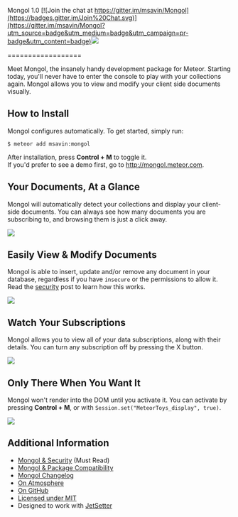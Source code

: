 Mongol 1.0  [![Join the chat at https://gitter.im/msavin/Mongol](https://badges.gitter.im/Join%20Chat.svg)](https://gitter.im/msavin/Mongol?utm_source=badge&utm_medium=badge&utm_campaign=pr-badge&utm_content=badge)<a href="https://gratipay.com/16f742ef619c/"><img src="//img.shields.io/gratipay/16f742ef619c.svg"></a>

==================

Meet Mongol, the insanely handy development package for Meteor. Starting today, you'll never have to enter the console to play with your collections again. Mongol allows you to view and modify your client side documents visually.

How to Install
--------------

Mongol configures automatically. To get started, simply run:

	$ meteor add msavin:mongol

After installation, press <strong>Control + M</strong> to toggle it.<br>If you'd prefer to see a demo first, go to http://mongol.meteor.com.

Your Documents, At a Glance
----------------------------
Mongol will automatically detect your collections and display your client-side documents. You can always see how many documents you are subscribing to, and browsing them is just a click away.

<a href="http://mongol.meteor.com"><img src="https://raw.githubusercontent.com/msavin/Mongol/master/documentation/screenshots/1.png"></a>

 
Easily View & Modify Documents
------------------------------
Mongol is able to insert, update and/or remove any document in your database, regardless if you have `insecure` or the permissions to allow it. Read the <a href="https://github.com/msavin/Mongol/blob/master/SECURITY.md">security</a> post to learn how this works. 

<a href="http://mongol.meteor.com"><img src="https://raw.githubusercontent.com/msavin/Mongol/master/documentation/screenshots/2.png"></a>

Watch Your Subscriptions
------------------------
Mongol allows you to view all of your data subscriptions, along with their details. You can turn any subscription off by pressing the X button.

<a href="http://mongol.meteor.com"><img src="https://raw.githubusercontent.com/msavin/Mongol/master/documentation/screenshots/3.png"></a>

Only There When You Want It
---------------------------
Mongol won't render into the DOM until you activate it. You can activate by pressing <strong>Control + M</strong>, or with `Session.set("MeteorToys_display", true)`.

<a href="http://mongol.meteor.com"><img src="https://raw.githubusercontent.com/msavin/Mongol/master/documentation/screenshots/4.png"></a>


Additional Information
----------------------
 - <a href="https://github.com/msavin/Mongol/blob/master/documentation/SECURITY.md">Mongol & Security</a> (Must Read)
 - <a href="https://github.com/msavin/Mongol/blob/master/documentation/COMPATIBILITY.md">Mongol & Package Compatibility</a>
 - <a href="https://github.com/msavin/Mongol/blob/master/documentation/CHANGELOG.md">Mongol Changelog</a>
 - <a href="https://atmospherejs.com/msavin/mongol">On Atmosphere</a>
 - <a href="https://github.com/msavin/Mongol/">On GitHub</a>
 - <a href="https://github.com/msavin/Mongol/blob/master/documentation/LICENSE.md">Licensed under MIT</a>
 - Designed to work with <a href="https://github.com/msavin/JetSetter">JetSetter</a>